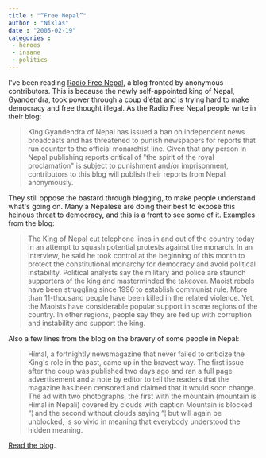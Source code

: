 ```yaml
---
title : "“Free Nepal”"
author : "Niklas"
date : "2005-02-19"
categories : 
 - heroes
 - insane
 - politics
---
```


I've been reading [Radio Free Nepal](http://freenepal.blogspot.com), a blog fronted by anonymous contributors. This is because the newly self-appointed king of Nepal, Gyandendra, took power through a coup d'état and is trying hard to make democracy and free thought illegal. As the Radio Free Nepal people write in their blog:

> King Gyandendra of Nepal has issued a ban on independent news broadcasts and has threatened to punish newspapers for reports that run counter to the official monarchist line. Given that any person in Nepal publishing reports critical of "the spirit of the royal proclamation" is subject to punishment and/or imprisonment, contributors to this blog will publish their reports from Nepal anonymously.

They still oppose the bastard through blogging, to make people understand what's going on. Many a Nepalese are doing their best to expose this heinous threat to democracy, and this is a front to see some of it. Examples from the blog:

> The King of Nepal cut telephone lines in and out of the country today in an attempt to squash potential protests against the monarch. In an interview, he said he took control at the beginning of this month to protect the constitutional monarchy for democracy and avoid political instability. Political analysts say the military and police are staunch supporters of the king and masterminded the takeover. Maoist rebels have been struggling since 1996 to establish communist rule. More than 11-thousand people have been killed in the related violence. Yet, the Maoists have considerable popular support in some regions of the country. In other regions, people say they are fed up with corruption and instability and support the king.

Also a few lines from the blog on the bravery of some people in Nepal:

> Himal, a fortnightly newsmagazine that never failed to criticize the King's role in the past, came up in the bravest way. The first issue after the coup was published two days ago and ran a full page advertisement and a note by editor to tell the readers that the magazine has been censored and claimed that it would soon change. The ad with two photographs, the first with the mountain (mountain is Himal in Nepali) covered by clouds with caption Mountain is blocked “¦ and the second without clouds saying “¦ but will again be unblocked, is so vivid in meaning that everybody understood the hidden meaning.

[Read the blog](http://freenepal.blogspot.com).
